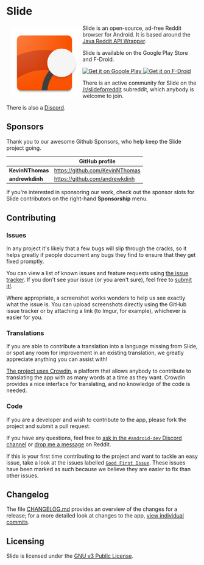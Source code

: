 # Slide

<img src="app/src/main/res/drawable/ic_launcher.png"
    align="left" width="180" hspace="10" vspace="10">

Slide is an open-source, ad-free Reddit browser for Android.
It is based around the [Java Reddit API Wrapper](https://github.com/mattbdean/JRAW).

Slide is available on the Google Play Store and F-Droid.

<a href="https://play.google.com/store/apps/details?id=me.ccrama.redditslide">
    <img alt="Get it on Google Play"
        height="80"
        src="https://play.google.com/intl/en_us/badges/static/images/badges/en_badge_web_generic.png" />
</a>
<a href="https://f-droid.org/app/me.ccrama.redditslide">
    <img alt="Get it on F-Droid"
        height="80"
        src="https://fdroid.gitlab.io/artwork/badge/get-it-on.png" />
</a>

There is an active community for Slide on the
[/r/slideforreddit](https://www.reddit.com/r/slideforreddit) subreddit,
which anybody is welcome to join.

There is also a [Discord](https://discord.gg/hVWAY8A).

## Sponsors

Thank you to our awesome Github Sponsors, who help keep the Slide project going.

|  | GitHub profile |
| --------- | ------------- |
| **KevinNThomas** | https://github.com/KevinNThomas |
| **andrewkdinh** | https://github.com/andrewkdinh |

If you're interested in sponsoring our work, check out the sponsor slots for Slide contributors on the right-hand **Sponsorship** menu.

## Contributing

### Issues

In any project it's likely that a few bugs will slip through the cracks, so it
helps greatly if people document any bugs they find to ensure that they get
fixed promptly.

You can view a list of known issues and feature requests using [the issue tracker](https://github.com/Haptic-Apps/Slide/issues).
If you don't see your issue (or you aren't sure), feel free to [submit it!](https://github.com/Haptic-Apps/Slide/issues/new).

Where appropriate, a screenshot works wonders to help us see exactly what the issue is.
You can upload screenshots directly using the GitHub issue tracker or
by attaching a link (to Imgur, for example), whichever is easier for you.

### Translations

If you are able to contribute a translation into a language missing from Slide,
or spot any room for improvement in an existing translation, we greatly
appreciate anything you can assist with!

[The project uses Crowdin](https://crowdin.com/project/slide-for-reddit),
a platform that allows anybody to contribute to translating the app with as many words at a time as they want.
Crowdin provides a nice interface for translating, and no knowledge of the code is needed.

### Code

If you are a developer and wish to contribute to the app, please fork the project
and submit a pull request.

If you have any questions, feel free to
[ask in the `#android-dev` Discord channel](https://discord.gg/HeShMsX) or
[drop me a message](https://www.reddit.com/message/compose/?to=ccrama) on Reddit.

If this is your first time contributing to the project and want to tackle an
easy issue, take a look at the issues labelled [`Good First Issue`](https://github.com/Haptic-Apps/Slide/issues?q=is%3Aopen+is%3Aissue+label%3A%22Good+First+Issue%22).
These issues have been marked as such because we believe they are easier to fix than other issues.

## Changelog

The file [CHANGELOG.md](CHANGELOG.md) provides an overview of the changes for a
release; for a more detailed look at changes to the app, [view individual commits](https://github.com/Haptic-Apps/Slide/commits/master).

## Licensing

Slide is licensed under the [GNU v3 Public License](LICENSE.txt).
